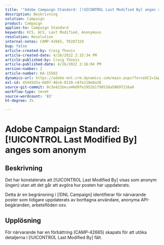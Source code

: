 ```yaml
---
title: '"Adobe Campaign Standard: [!UICONTROL Last Modified By] anges som anonym'
description: Beskrivning
solution: Campaign
product: Campaign
applies-to: Campaign Standard
keywords: KCS, ACS, Last Modified, Anonymous
resolution: Resolution
internal-notes: CAMP-42665, TK207329
bug: false
article-created-by: Craig Thonis
article-created-date: 4/26/2022 2:15:34 PM
article-published-by: Craig Thonis
article-published-date: 4/26/2022 2:16:04 PM
version-number: 2
article-number: KA-15502
dynamics-url: https://adobe-ent.crm.dynamics.com/main.aspx?forceUCI=1&pagetype=entityrecord&etn=knowledgearticle&id=9aacac50-6bc5-ec11-a7b6-0022480a138b
exl-id: 45445d3a-6897-46c6-8120-c8fe118e0a20
source-git-commit: 0c3e421beca46d9fe1952b1f98538a50697216a0
workflow-type: tm+mt
source-wordcount: '83'
ht-degree: 2%

---
```


# Adobe Campaign Standard: [!UICONTROL Last Modified By] anges som anonym

## Beskrivning


Det har konstaterats att [!UICONTROL Last Modified By] visas som anonym (ingen) utan att det går att avgöra hur posten har uppdaterats.

Detta är en begränsning i [!DNL Campaign] identifierar för närvarande poster som tidigare uppdaterats av borttagna användare, anonyma API-begäranden, arbetsflöden osv.


## Upplösning


För närvarande har en förbättring (CAMP-42665) skapats för att utöka detaljerna i [!UICONTROL Last Modified By] fält.
